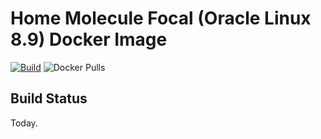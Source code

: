 # Home Molecule Focal (Oracle Linux 8.9) Docker Image

[![Build](https://github.com/pipseed/docker-ol8-ansible/actions/workflows/image.yml/badge.svg)](https://github.com/pipseed/docker-ol8-ansible/actions/workflows/image.yml) ![Docker Pulls](https://img.shields.io/docker/pulls/pipseed/docker-ol8-ansible)


## Build Status
Today.




